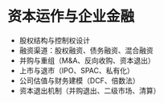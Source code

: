 # 资本运作与企业金融

* 股权结构与控制权设计
* 融资渠道：股权融资、债务融资、混合融资
* 并购与重组（M\&A、反向收购、资本退出）
* 上市与退市（IPO、SPAC、私有化）
* 公司估值与财务建模（DCF、倍数法）
* 资本退出机制（并购退出、二级市场、清算）

